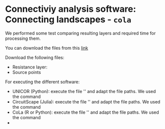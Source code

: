 # Connectiviy analysis software: Connecting landscapes - `cola` 

We performed some test comparing resulting layers and required time for processing them.

You can download the files from this [link](https://drive.google.com/open?id=1Y5dPEHrp4hdEtGLdKuUeoc5qFAgehacm&usp=drive_fs)

Download the following files:

- Resistance layer:
- Source points


For executing the different software:
- UNICOR (Python): execute the file '' and adapt the file paths. We used the command 
- CircuitScape (Julia): execute the file '' and adapt the file paths. We used the command 
- CoLa (R or Python): execute the file '' and adapt the file paths. We used the command
- 
